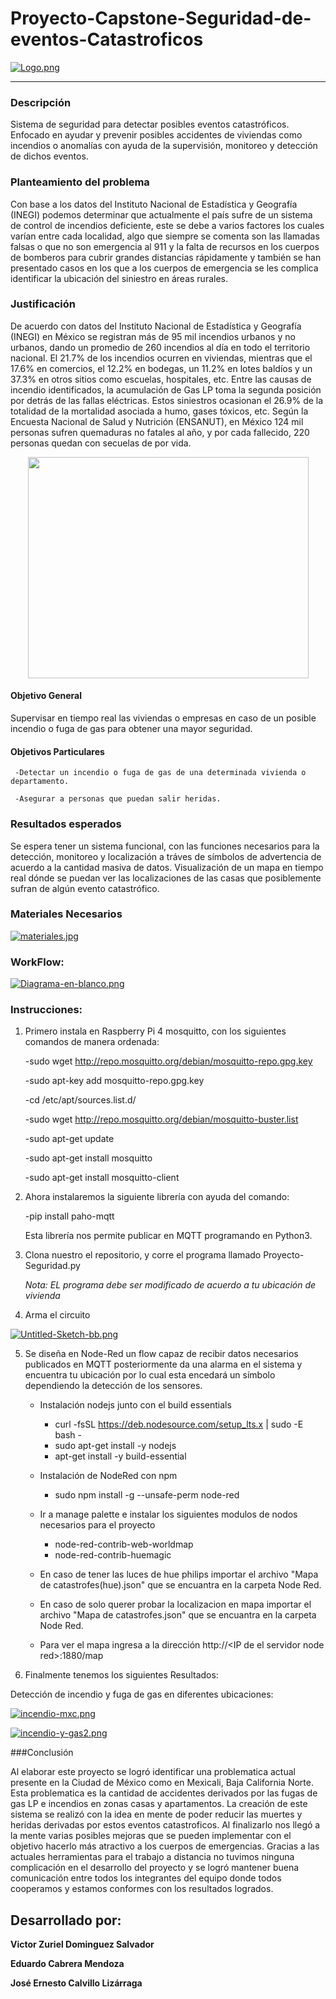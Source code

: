 # Proyecto-Capstone-Seguridad-de-eventos-Catastroficos

[![Logo.png](https://i.postimg.cc/HWrnGPKQ/Logo.png)](https://postimg.cc/7byw0Xq6)



--------------------------------------------------------------------------------------------------------------------------------------

### Descripción

Sistema de seguridad para detectar posibles eventos catastróficos. Enfocado en ayudar y prevenir posibles accidentes de viviendas como incendios o anomalías con ayuda de la supervisión, monitoreo y detección de dichos eventos.


### Planteamiento del problema

Con base a los datos del Instituto Nacional de Estadística y Geografía (INEGI) podemos determinar que actualmente el país sufre de un sistema de control de incendios deficiente, este se debe a varios factores los cuales varían entre cada localidad, algo que siempre se comenta son las llamadas falsas o que no son emergencia al 911 y la falta de recursos en los cuerpos de bomberos para cubrir grandes distancias rápidamente y también se han presentado casos en los que a los cuerpos de emergencia se les complica identificar la ubicación del siniestro en áreas rurales.

### Justificación

De acuerdo con datos del Instituto Nacional de Estadística y Geografía (INEGI) en México se registran más de 95 mil incendios urbanos y no urbanos, dando un promedio de 260 incendios al día en todo el territorio nacional. El 21.7% de los incendios ocurren en viviendas, mientras que el 17.6% en comercios, el 12.2% en bodegas, un 11.2% en lotes baldíos y un 37.3% en otros sitios como escuelas, hospitales, etc. Entre las causas de incendio identificados, la acumulación de Gas LP toma la segunda posición por detrás de las fallas eléctricas. Estos siniestros ocasionan el 26.9% de la totalidad de la mortalidad asociada a humo, gases tóxicos, etc. Según la Encuesta Nacional de Salud y Nutrición (ENSANUT), en México 124 mil personas sufren quemaduras no fatales al año, y por cada fallecido, 220 personas quedan con secuelas de por vida.



<p align="center">
  <img width="449" height="354" src="https://github.com/ZurielSalvador/Proyecto-Capstone-Seguridad-de-eventos-Catastroficos/blob/main/Imagenes/Grafica%20sitios%20donde%20ocurren%20incendios.png">
</p>


#### Objetivo General

Supervisar en tiempo real las viviendas o empresas en caso de un posible incendio o fuga de gas para obtener una mayor seguridad.

#### Objetivos Particulares

     -Detectar un incendio o fuga de gas de una determinada vivienda o departamento.

     -Asegurar a personas que puedan salir heridas.

### Resultados esperados

Se espera tener un sistema funcional, con las funciones necesarios para la detección, monitoreo y localización a tráves de símbolos de advertencia de acuerdo a la cantidad masiva de datos. Visualización de un mapa en tiempo real dónde se puedan ver las localizaciones de las casas que posiblemente sufran de algún evento catastrófico.



### Materiales Necesarios 

[![materiales.jpg](https://i.postimg.cc/V6tf74zj/materiales.jpg)](https://postimg.cc/9RWH0dRM)





### WorkFlow:


[![Diagrama-en-blanco.png](https://i.postimg.cc/mkHJ76NH/Diagrama-en-blanco.png)](https://postimg.cc/Wqs5v8yN)




### Instrucciones:


1. Primero instala en Raspberry Pi 4 mosquitto, con los siguientes comandos de manera ordenada:


     -sudo wget http://repo.mosquitto.org/debian/mosquitto-repo.gpg.key


     -sudo apt-key add mosquitto-repo.gpg.key


     -cd /etc/apt/sources.list.d/


     -sudo wget http://repo.mosquitto.org/debian/mosquitto-buster.list


     -sudo apt-get update


     -sudo apt-get install mosquitto


     -sudo apt-get install mosquitto-client



2. Ahora instalaremos la siguiente librería con ayuda del comando:


     -pip install paho-mqtt


     Esta librería nos permite publicar en MQTT programando en Python3.


3. Clona nuestro el repositorio, y corre el programa llamado Proyecto-Seguridad.py

   *Nota: EL programa debe ser modificado de acuerdo a tu ubicación de vivienda*


4. Arma el circuito

[![Untitled-Sketch-bb.png](https://i.postimg.cc/zXBM8vRQ/Untitled-Sketch-bb.png)](https://postimg.cc/V5x4FYg9)


5. Se diseña en Node-Red un flow capaz de recibir datos necesarios publicados en MQTT posteriormente da una alarma en el sistema y encuentra tu ubicación por lo cual esta encedará un símbolo dependiendo la detección de los sensores.

     - Instalación nodejs junto con el build essentials
          - curl -fsSL https://deb.nodesource.com/setup_lts.x | sudo -E bash -
          - sudo apt-get install -y nodejs
          - apt-get install -y build-essential
     - Instalación de NodeRed con npm
          - sudo npm install -g --unsafe-perm node-red

     - Ir a manage palette e instalar los siguientes modulos de nodos necesarios para el proyecto
          - node-red-contrib-web-worldmap
          - node-red-contrib-huemagic

     - En caso de tener las luces de hue philips importar el archivo "Mapa de catastrofes(hue).json" que se encuantra en la carpeta Node Red.
     - En caso de solo querer probar la localizacion en mapa importar el archivo "Mapa de catastrofes.json" que se encuantra en la carpeta Node Red.

     - Para ver el mapa ingresa a la dirección http://\<IP de el servidor node red\>:1880/map


6. Finalmente tenemos los siguientes Resultados:


Detección de incendio y fuga de gas en diferentes ubicaciones:


[![incendio-mxc.png](https://i.postimg.cc/CLkBYy93/incendio-mxc.png)](https://postimg.cc/JG74cFrx)


[![incendio-y-gas2.png](https://i.postimg.cc/d3MsS3QL/incendio-y-gas2.png)](https://postimg.cc/TL9vKRD6)

###Conclusión

Al elaborar este proyecto se logró identificar una problematica actual presente en la Ciudad de México como en Mexicali, Baja California Norte. Esta problematica es la cantidad de accidentes derivados por las fugas de gas LP e incendios en zonas casas y apartamentos.
La creación de este sistema se realizó con la idea en mente de poder reducir las muertes y heridas derivadas por estos eventos catastroficos. Al finalizarlo nos llegó a la mente varias posibles mejoras que se pueden implementar con el objetivo hacerlo más atractivo a los cuerpos de emergencias.
Gracias a las actuales herramientas para el trabajo a distancia no tuvimos ninguna complicación en el desarrollo del proyecto y se logró mantener buena comunicación entre todos los integrantes del equipo donde todos cooperamos y estamos conformes con los resultados logrados.



## Desarrollado por:


**Victor Zuriel Dominguez Salvador**

**Eduardo Cabrera Mendoza**
     
**José Ernesto Calvillo Lizárraga**
     



























